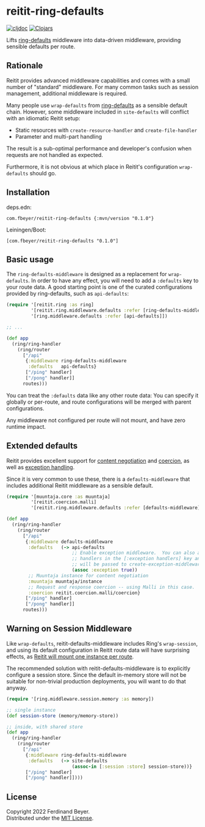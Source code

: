 # reitit-ring-defaults

[![cljdoc](https://cljdoc.org/badge/com.fbeyer/reitit-ring-defaults)][cljdoc]
[![Clojars](https://img.shields.io/clojars/v/com.fbeyer/reitit-ring-defaults.svg)][clojars]

Lifts [ring-defaults] middleware into data-driven middleware, providing
sensible defaults per route.

## Rationale

Reitit provides advanced middleware capabilities and comes with a small number
of "standard" middleware.  For many common tasks such as session management,
additional middleware is required.

Many people use `wrap-defaults` from [ring-defaults] as a sensible default
chain.  However, some middleware included in `site-defaults` will conflict with
an idiomatic Reitit setup:

- Static resources with `create-resource-handler` and `create-file-handler`
- Parameter and multi-part handling

The result is a sub-optimal performance and developer's confusion when requests
are not handled as expected.

Furthermore, it is not obvious at which place in Reitit's configuration
`wrap-defaults` should go.

## Installation

deps.edn:

```
com.fbeyer/reitit-ring-defaults {:mvn/version "0.1.0"}
```

Leiningen/Boot:

```
[com.fbeyer/reitit-ring-defaults "0.1.0"]
```

## Basic usage

The `ring-defaults-middleware` is designed as a replacement for `wrap-defaults`.
In order to have any effect, you will need to add a `:defaults` key to your
route data.  A good starting point is one of the curated configurations
provided by ring-defaults, such as `api-defaults`:

```clojure
(require '[reitit.ring :as ring]
         '[reitit.ring.middleware.defaults :refer [ring-defaults-middleware]]
         '[ring.middleware.defaults :refer [api-defaults]])

;; ...

(def app
  (ring/ring-handler
    (ring/router
      ["/api"
       {:middleware ring-defaults-middleware
        :defaults   api-defaults}
       ["/ping" handler]
       ["/pong" handler]]
      routes)))
```

You can treat the `:defaults` data like any other route data: You can specify
it globally or per-route, and route configurations will be merged with parent
configurations.

Any middleware not configured per route will not mount, and have zero runtime
impact.

## Extended defaults

Reitit provides excellent support for [content negotiation][reitit-format]
and [coercion][reitit-coercion],
as well as [exception handling][reitit-exception].

Since it is very common to use these, there is a `defaults-middleware`
that includes additional Reitit middleware as a sensible default.

```clojure
(require '[muuntaja.core :as muuntaja]
         '[reitit.coercion.malli]
         '[reitit.ring.middleware.defaults :refer [defaults-middleware]])

(def app
  (ring/ring-handler
    (ring/router
      ["/api"
       {:middleware defaults-middleware
        :defaults   (-> api-defaults
                        ;; Enable exception middleware.  You can also add custom
                        ;; handlers in the [:exception handlers] key and they
                        ;; will be passed to create-exception-middleware.
                        (assoc :exception true))
        ;; Muuntaja instance for content negotiation
        :muuntaja muuntaja/instance
        ;; Request and response coercion -- using Malli in this case.
        :coercion reitit.coercion.malli/coercion}
       ["/ping" handler]
       ["/pong" handler]]
      routes)))
```

## Warning on Session Middleware

Like `wrap-defaults`, reitit-defaults-middleware includes Ring's `wrap-session`,
and using its default configuration in Reitit route data will have surprising
effects, as [Reitit will mount one instance per route][reitit-session-issue].

The recommended solution with reitit-defaults-middleware is to explicitly
configure a session store.  Since the default in-memory store will not be
suitable for non-trivial production deployments, you will want to do that anyway.

```clojure
(require '[ring.middleware.session.memory :as memory])

;; single instance
(def session-store (memory/memory-store))

;; inside, with shared store
(def app
  (ring/ring-handler
    (ring/router
      ["/api"
       {:middleware ring-defaults-middleware
        :defaults   (-> site-defaults
                        (assoc-in [:session :store] session-store))}
       ["/ping" handler]
       ["/pong" handler]])))
```

## License

Copyright 2022 Ferdinand Beyer.  
Distributed under the [MIT License](LICENSE).

[cljdoc]: https://cljdoc.org/jump/release/com.fbeyer/reitit-ring-defaults
[clojars]: https://clojars.org/com.fbeyer/reitit-ring-defaults
[reitit]: https://github.com/metosin/reitit
[ring-defaults]: https://github.com/ring-clojure/ring-defaults
[reitit-coercion]: https://cljdoc.org/d/metosin/reitit/CURRENT/doc/ring/pluggable-coercion
[reitit-exception]: https://cljdoc.org/d/metosin/reitit/CURRENT/doc/ring/exception-handling-with-ring
[reitit-format]: https://cljdoc.org/d/metosin/reitit/CURRENT/doc/ring/content-negotiation
[reitit-session-issue]: https://github.com/metosin/reitit/issues/205
